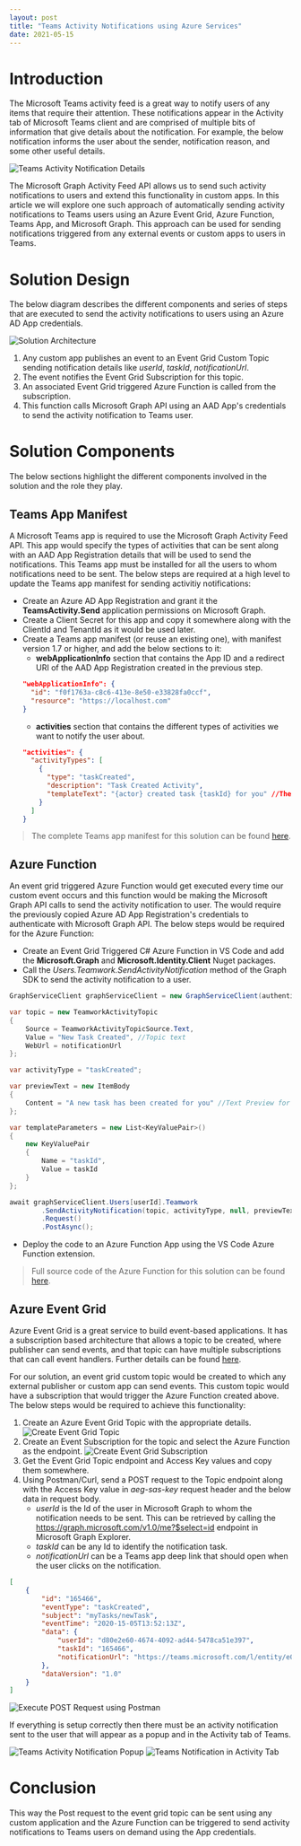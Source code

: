 ```yaml
---
layout: post
title: "Teams Activity Notifications using Azure Services"
date: 2021-05-15
---
```


<script type="text/javascript">
!function(T,l,y){var S=T.location,k="script",D="instrumentationKey",C="ingestionendpoint",I="disableExceptionTracking",E="ai.device.",b="toLowerCase",w="crossOrigin",N="POST",e="appInsightsSDK",t=y.name||"appInsights";(y.name||T[e])&&(T[e]=t);var n=T[t]||function(d){var g=!1,f=!1,m={initialize:!0,queue:[],sv:"5",version:2,config:d};function v(e,t){var n={},a="Browser";return n[E+"id"]=a[b](),n[E+"type"]=a,n["ai.operation.name"]=S&&S.pathname||"_unknown_",n["ai.internal.sdkVersion"]="javascript:snippet_"+(m.sv||m.version),{time:function(){var e=new Date;function t(e){var t=""+e;return 1===t.length&&(t="0"+t),t}return e.getUTCFullYear()+"-"+t(1+e.getUTCMonth())+"-"+t(e.getUTCDate())+"T"+t(e.getUTCHours())+":"+t(e.getUTCMinutes())+":"+t(e.getUTCSeconds())+"."+((e.getUTCMilliseconds()/1e3).toFixed(3)+"").slice(2,5)+"Z"}(),iKey:e,name:"Microsoft.ApplicationInsights."+e.replace(/-/g,"")+"."+t,sampleRate:100,tags:n,data:{baseData:{ver:2}}}}var h=d.url||y.src;if(h){function a(e){var t,n,a,i,r,o,s,c,u,p,l;g=!0,m.queue=[],f||(f=!0,t=h,s=function(){var e={},t=d.connectionString;if(t)for(var n=t.split(";"),a=0;a<n.length;a++){var i=n[a].split("=");2===i.length&&(e[i[0][b]()]=i[1])}if(!e[C]){var r=e.endpointsuffix,o=r?e.location:null;e[C]="https://"+(o?o+".":"")+"dc."+(r||"services.visualstudio.com")}return e}(),c=s[D]||d[D]||"",u=s[C],p=u?u+"/v2/track":d.endpointUrl,(l=[]).push((n="SDK LOAD Failure: Failed to load Application Insights SDK script (See stack for details)",a=t,i=p,(o=(r=v(c,"Exception")).data).baseType="ExceptionData",o.baseData.exceptions=[{typeName:"SDKLoadFailed",message:n.replace(/\./g,"-"),hasFullStack:!1,stack:n+"\nSnippet failed to load ["+a+"] -- Telemetry is disabled\nHelp Link: https://go.microsoft.com/fwlink/?linkid=2128109\nHost: "+(S&&S.pathname||"_unknown_")+"\nEndpoint: "+i,parsedStack:[]}],r)),l.push(function(e,t,n,a){var i=v(c,"Message"),r=i.data;r.baseType="MessageData";var o=r.baseData;return o.message='AI (Internal): 99 message:"'+("SDK LOAD Failure: Failed to load Application Insights SDK script (See stack for details) ("+n+")").replace(/\"/g,"")+'"',o.properties={endpoint:a},i}(0,0,t,p)),function(e,t){if(JSON){var n=T.fetch;if(n&&!y.useXhr)n(t,{method:N,body:JSON.stringify(e),mode:"cors"});else if(XMLHttpRequest){var a=new XMLHttpRequest;a.open(N,t),a.setRequestHeader("Content-type","application/json"),a.send(JSON.stringify(e))}}}(l,p))}function i(e,t){f||setTimeout(function(){!t&&m.core||a()},500)}var e=function(){var n=l.createElement(k);n.src=h;var e=y[w];return!e&&""!==e||"undefined"==n[w]||(n[w]=e),n.onload=i,n.onerror=a,n.onreadystatechange=function(e,t){"loaded"!==n.readyState&&"complete"!==n.readyState||i(0,t)},n}();y.ld<0?l.getElementsByTagName("head")[0].appendChild(e):setTimeout(function(){l.getElementsByTagName(k)[0].parentNode.appendChild(e)},y.ld||0)}try{m.cookie=l.cookie}catch(p){}function t(e){for(;e.length;)!function(t){m[t]=function(){var e=arguments;g||m.queue.push(function(){m[t].apply(m,e)})}}(e.pop())}var n="track",r="TrackPage",o="TrackEvent";t([n+"Event",n+"PageView",n+"Exception",n+"Trace",n+"DependencyData",n+"Metric",n+"PageViewPerformance","start"+r,"stop"+r,"start"+o,"stop"+o,"addTelemetryInitializer","setAuthenticatedUserContext","clearAuthenticatedUserContext","flush"]),m.SeverityLevel={Verbose:0,Information:1,Warning:2,Error:3,Critical:4};var s=(d.extensionConfig||{}).ApplicationInsightsAnalytics||{};if(!0!==d[I]&&!0!==s[I]){var c="onerror";t(["_"+c]);var u=T[c];T[c]=function(e,t,n,a,i){var r=u&&u(e,t,n,a,i);return!0!==r&&m["_"+c]({message:e,url:t,lineNumber:n,columnNumber:a,error:i}),r},d.autoExceptionInstrumented=!0}return m}(y.cfg);function a(){y.onInit&&y.onInit(n)}(T[t]=n).queue&&0===n.queue.length?(n.queue.push(a),n.trackPageView({})):a()}(window,document,{
src: "https://js.monitor.azure.com/scripts/b/ai.2.min.js", // The SDK URL Source
// name: "appInsights", // Global SDK Instance name defaults to "appInsights" when not supplied
// ld: 0, // Defines the load delay (in ms) before attempting to load the sdk. -1 = block page load and add to head. (default) = 0ms load after timeout,
// useXhr: 1, // Use XHR instead of fetch to report failures (if available),
crossOrigin: "anonymous", // When supplied this will add the provided value as the cross origin attribute on the script tag
// onInit: null, // Once the application insights instance has loaded and initialized this callback function will be called with 1 argument -- the sdk instance (DO NOT ADD anything to the sdk.queue -- As they won't get called)
cfg: { // Application Insights Configuration
    instrumentationKey: "d5daad01-d232-4bf0-9427-2c8a8f94c4a2"
}});
</script>

# Introduction

The Microsoft Teams activity feed is a great way to notify users of any items that require their attention. These notifications appear in the Activity tab of Microsoft Teams client and are comprised of multiple bits of information that give details about the notification. For example, the below notification informs the user about the sender, notification reason, and some other useful details.

![Teams Activity Notification Details](/public/images/Teams-Activity-Notifications-Azure//TeamsNotificationDetails.jpeg)

The Microsoft Graph Activity Feed API allows us to send such activity notifications to users and extend this functionality in custom apps. In this article we will explore one such approach of automatically sending activity notifications to Teams users using an Azure Event Grid, Azure Function, Teams App, and Microsoft Graph. This approach can be used for sending notifications triggered from any external events or custom apps to users in Teams.

# Solution Design

The below diagram describes the different components and series of steps that are executed to send the activity notifications to users using an Azure AD App credentials.

![Solution Architecture](/public/images/Teams-Activity-Notifications-Azure//Architecture.PNG)

1. Any custom app publishes an event to an Event Grid Custom Topic sending notification details like *userId*, *taskId*, *notificationUrl*.
2. The event notifies the Event Grid Subscription for this topic.
3. An associated Event Grid triggered Azure Function is called from the subscription.
4. This function calls Microsoft Graph API using an AAD App's credentials to send the activity notification to Teams user.

# Solution Components

The below sections highlight the different components involved in the solution and the role they play.

## Teams App Manifest

A Microsoft Teams app is required to use the Microsoft Graph Activity Feed API. This app would specify the types of activities that can be sent along with an AAD App Registration details that will be used to send the notifications. This Teams app must be installed for all the users to whom notifications need to be sent. The below steps are required at a high level to update the Teams app manifest for sending activitiy notifications:

- Create an Azure AD App Registration and grant it the **TeamsActivity.Send** application permissions on Microsoft Graph.
- Create a Client Secret for this app and copy it somewhere along with the ClientId and TenantId as it would be used later.
- Create a Teams app manifest (or reuse an existing one), with manifest version 1.7 or higher, and add the below sections to it:
    - **webApplicationInfo** section that contains the App ID and a redirect URI of the AAD App Registration created in the previous step.
    ```json
    "webApplicationInfo": {
      "id": "f0f1763a-c8c6-413e-8e50-e33828fa0ccf",
      "resource": "https://localhost.com"
    }
    ```
    - **activities** section that contains the different types of activities we want to notify the user about.
    ```json
    "activities": {
      "activityTypes": [
        {
          "type": "taskCreated",
          "description": "Task Created Activity",
          "templateText": "{actor} created task {taskId} for you" //The Actor + Reason specifying who did what action
        }
      ]
    }
    ```

> The complete Teams app manifest for this solution can be found [here](https://github.com/aakashbhardwaj619/teams-activity-notifications-function/tree/main/TeamsApp).

## Azure Function

An event grid triggered Azure Function would get executed every time our custom event occurs and this function would be making the Microsoft Graph API calls to send the activity notification to user. The would require the previously copied Azure AD App Registration's credentials to authenticate with Microsoft Graph API. The below steps would be required for the Azure Function:

- Create an Event Grid Triggered C# Azure Function in VS Code and add the **Microsoft.Graph** and **Microsoft.Identity.Client** Nuget packages.
- Call the *Users.Teamwork.SendActivityNotification* method of the Graph SDK to send the activity notification to a user.

```csharp
GraphServiceClient graphServiceClient = new GraphServiceClient(authenticationProvider);

var topic = new TeamworkActivityTopic
{
    Source = TeamworkActivityTopicSource.Text,
    Value = "New Task Created", //Topic text
    WebUrl = notificationUrl
};

var activityType = "taskCreated";

var previewText = new ItemBody
{
    Content = "A new task has been created for you" //Text Preview for the notification
};

var templateParameters = new List<KeyValuePair>()
{
    new KeyValuePair
    {
        Name = "taskId",
        Value = taskId
    }
};

await graphServiceClient.Users[userId].Teamwork
        .SendActivityNotification(topic, activityType, null, previewText, templateParameters)
        .Request()
        .PostAsync();
```

- Deploy the code to an Azure Function App using the VS Code Azure Function extension.

> Full source code of the Azure Function for this solution can be found [here](https://github.com/aakashbhardwaj619/teams-activity-notifications-function/tree/main/AzureFunction).

## Azure Event Grid

Azure Event Grid is a great service to build event-based applications. It has a subscription based architecture that allows a topic to be created, where publisher can send events, and that topic can have multiple subscriptions that can call event handlers. Further details can be found [here](https://docs.microsoft.com/en-us/azure/event-grid/overview).

For our solution, an event grid custom topic would be created to which any external publisher or custom app can send events. This custom topic would have a subscription that would trigger the Azure Function created above. The below steps would be required to achieve this functionality:

1. Create an Azure Event Grid Topic with the appropriate details.
![Create Event Grid Topic](/public/images/Teams-Activity-Notifications-Azure//EventGridTopic.jpeg)
2. Create an Event Subscription for the topic and select the Azure Function as the endpoint.
![Create Event Grid Subscription](/public/images/Teams-Activity-Notifications-Azure//EventGridSubscription.jpeg)
3. Get the Event Grid Topic endpoint and Access Key values and copy them somewhere.
4. Using Postman/Curl, send a POST request to the Topic endpoint along with the Access Key value in *aeg-sas-key* request header and the below data in request body.
    - *userId* is the Id of the user in Microsoft Graph to whom the notification needs to be sent. This can be retrieved by calling the https://graph.microsoft.com/v1.0/me?$select=id endpoint in Microsoft Graph Explorer.
    - *taskId* can be any Id to identify the notification task.
    - *notificationUrl* can be a Teams app deep link that should open when the user clicks on the notification.

```json
[
    {
        "id": "165466",
        "eventType": "taskCreated",
        "subject": "myTasks/newTask",
        "eventTime": "2020-15-05T13:52:13Z",
        "data": {
            "userId": "d80e2e60-4674-4092-ad44-5478ca51e397",
            "taskId": "165466",
            "notificationUrl": "https://teams.microsoft.com/l/entity/e0943252-73eb-43cd-8162-e1532f8265db/MyTasks"
        },
        "dataVersion": "1.0"
    }
]
```

![Execute POST Request using Postman](/public/images/Teams-Activity-Notifications-Azure//PublishPostman.PNG)

If everything is setup correctly then there must be an activity notification sent to the user that will appear as a popup and in the Activity tab of Teams.

![Teams Activity Notification Popup](/public/images/Teams-Activity-Notifications-Azure//TeamsNotificationPopup.jpeg)
![Teams Notification in Activity Tab](/public/images/Teams-Activity-Notifications-Azure//TeamsNotificationActivity.jpeg)

# Conclusion

This way the Post request to the event grid topic can be sent using any custom application and the Azure Function can be triggered to send activity notifications to Teams users on demand using the App credentials.
